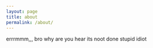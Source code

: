 ```yaml
---
layout: page
title: about
permalink: /about/
---
```


errrmmm,,, bro why are you hear its noot done stupid idiot
